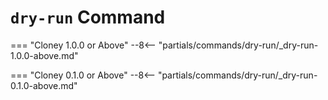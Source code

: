 # `dry-run` Command

=== "Cloney 1.0.0 or Above"
    --8<-- "partials/commands/dry-run/_dry-run-1.0.0-above.md"

=== "Cloney 0.1.0 or Above"
    --8<-- "partials/commands/dry-run/_dry-run-0.1.0-above.md"
